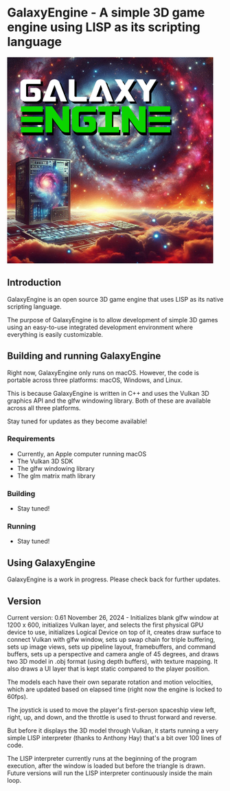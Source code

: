 # GalaxyEngine - A simple 3D game engine using LISP as its scripting language

![image](galaxy-engine-logo.jpg)

## Introduction

GalaxyEngine is an open source 3D game engine that uses LISP as its native scripting language.

The purpose of GalaxyEngine is to allow development of simple 3D games using an easy-to-use integrated development environment where everything is easily customizable.

## Building and running GalaxyEngine

Right now, GalaxyEngine only runs on macOS. However, the code is portable across three platforms: macOS, Windows, and Linux.

This is because GalaxyEngine is written in C++ and uses the Vulkan 3D graphics API and the glfw windowing library. Both of these are available across all three platforms.

Stay tuned for updates as they become available!

### Requirements

* Currently, an Apple computer running macOS
* The Vulkan 3D SDK
* The glfw windowing library
* The glm matrix math library

### Building

* Stay tuned!

### Running

* Stay tuned!

## Using GalaxyEngine

GalaxyEngine is a work in progress. Please check back for further updates.

## Version

Current version: 0.61 November 26, 2024 - Initializes blank glfw window at 1200 x 600, initializes Vulkan layer, and selects the first physical GPU device to use, initializes Logical Device on top of it, creates draw surface to connect Vulkan with glfw window, sets up swap chain for triple buffering, sets up image views, sets up pipeline layout, framebuffers, and command buffers, sets up a perspective and camera angle of 45 degrees, and draws two 3D model in .obj format (using depth buffers), with texture mapping. It also draws a UI layer that is kept static compared to the player position.

The models each have their own separate rotation and motion velocities, which are updated based on elapsed time (right now the engine is locked to 60fps).

The joystick is used to move the player's first-person spaceship view left, right, up, and down, and the throttle is used to thrust forward and reverse.

But before it displays the 3D model through Vulkan, it starts running a very simple LISP interpreter (thanks to Anthony Hay) that's a bit over 100 lines of code. 

The LISP interpreter currently runs at the beginning of the program execution, after the window is loaded but before the triangle is drawn. Future versions will run the LISP interpreter continuously inside the main loop.

